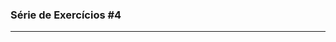 ### Série de Exercícios #4
-----
<!-- Adicionar aqui anotações e comentários relativos à série de exercícios -->
